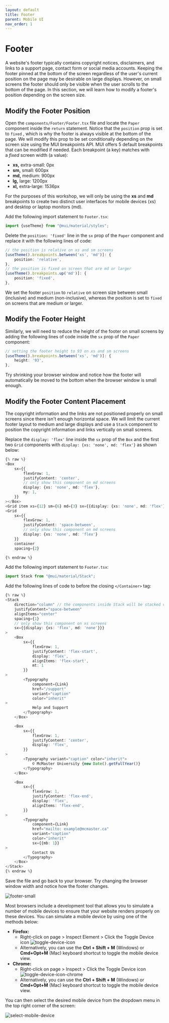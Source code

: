 ```yaml
---
layout: default
title: Footer
parent: Mobile UI
nav_order: 1
---
```


# Footer

A website's footer typically contains copyright notices, disclaimers, and links to a support page, contact form or social media accounts. Keeping the footer pinned at the bottom of the screen regardless of the user's current position on the page may be desirable on large displays. However, on small screens the footer should only be visible when the user scrolls to the bottom of the page. In this section, we will learn how to modify a footer's position depending on the screen size.

## Modify the Footer Position
Open the `components/Footer/Footer.tsx` file and locate the `Paper` component inside the `return` statement. 
Notice that the `position` prop is set to `fixed` , which is why the footer is always visible at the bottom of the page. We will modify this prop to be set conditionally depending on the screen size using the MUI breakpoints API. MUI offers 5 default breakpoints that can be modified if needed. Each breakpoint (a key) matches with a _fixed_ screen width (a value):
- **xs,** extra-small: 0px
- **sm,** small: 600px
- **md,** medium: 900px
- **lg,** large: 1200px
- **xl,** extra-large: 1536px

For the purposes of this workshop, we will only be using the **xs** and **md** breakpoints to create two distinct user interfaces for mobile devices (xs) and desktop or laptop monitors (md).

Add the following import statement to `Footer.tsx`:
```ts
import {useTheme} from "@mui/material/styles";
```

Delete the `position: 'fixed'` line in the `sx` prop of the `Paper` component and replace it with the following lines of code:
```ts
// the position is relative on xs and sm screens
[useTheme().breakpoints.between('xs', 'md')]: {
	position: 'relative',
},
// the position is fixed on screen that are md or larger
[useTheme().breakpoints.up('md')]: {
	position: 'fixed',
},
```
We set the footer `position` to `relative` on screen size between small (inclusive) and medium (non-inclusive), whereas the position is set to `fixed` on screens that are medium or larger. 

## Modify the Footer Height
Similarly, we will need to reduce the height of the footer on small screens by adding the following lines of code inside the `sx` prop of the `Paper` component:
```ts
// setting the footer height to 93 on xs and sm screens
[useTheme().breakpoints.between('xs', 'md')]: {  
	height: '93',  
},
```

Try shrinking your browser window and notice how the footer will automatically be moved to the bottom when the browser window is small enough. 

## Modify the Footer Content Placement
The copyright information and the links are not positioned properly on small screens since there isn't enough horizontal space. We will limit the current footer layout to medium and large displays and use a `Stack` component to position the copyright information and links vertically on small screens. 

Replace the `display: 'flex'` line inside the `sx` prop of the `Box` and the first two `Grid` components with `display: {xs: 'none', md: 'flex'}` as shown below:

```ts
{% raw %}
<Box
	sx={{
		flexGrow: 1,
		justifyContent: 'center',
		// only show this component on md screens
		display: {xs: 'none', md: 'flex'},
		my: 1,
	}}
></Box>
<Grid item xs={12} sm={6} md={3} sx={{display: {xs: 'none', md: 'flex'}}}></Grid>
<Grid
	sx={{
		flexGrow: 1,
		justifyContent: 'space-between',
		// only show this component on md screens
		display: {xs: 'none', md: 'flex'}
	}}
	container
	spacing={2}

{% endraw %}
```

Add the following import statement to `Footer.tsx`:
```ts
import Stack from "@mui/material/Stack";
```

Add the following lines of code to before the closing `</Container>` tag:
```ts
{% raw %}
<Stack
	direction="column" // the components inside Stack will be stacked vertically
	justifyContent="space-between"
	alignItems="center"
	spacing={1}
	// only show this component on xs screens
	sx={{display: {xs: 'flex', md: 'none'}}}
>
	<Box
		sx={{
			flexGrow: 1,
			justifyContent: 'flex-start',
			display: 'flex',
			alignItems: 'flex-start',
			mt: 1
		}}
>
		<Typography
			component={Link}
			href="/support"
			variant="caption"
			color="inherit"
>
			Help and Support
		</Typography>
	</Box>

	<Box
		sx={{
			flexGrow: 1,
			justifyContent: 'center',
			display: 'flex',
		}}
>
		<Typography variant="caption" color="inherit">
			© McMaster University {new Date().getFullYear()}
		</Typography>
	</Box>

	<Box
		sx={{
			flexGrow: 1,
			justifyContent: 'flex-end',
			display: 'flex',
			alignItems: 'flex-end',
		}}
>
		<Typography
			component={Link}
			href="mailto: example@mcmaster.ca"
			variant="caption"
			color="inherit"
			sx={{mb: 1}}
>
			Contact Us
		</Typography>
	</Box>
</Stack>
{% endraw %}
```

Save the file and go back to your browser. Try changing the browser window width and notice how the footer changes.

![footer-small](assets/img/footer-small.png)

Most browsers include a development tool that allows you to simulate a number of mobile devices to ensure that your website renders properly on these devices. You can simulate a mobile device by using one of the methods below:

- **Firefox:**
	- Right-click on page > Inspect Element > Click the Toggle Device icon ![toggle-device-icon](https://its.uri.edu/wp-content/uploads/toggle-device-toolbar.png)
	- Alternatively, you can use the **Ctrl + Shift + M** (Windows) or **Cmd+Opt+M** (Mac) keyboard shortcut to toggle the mobile device view.
- **Chrome:**
	- Right-click on page > Inspect > Click the Toggle Device icon ![toggle-device-icon-chrome](https://its.uri.edu/wp-content/uploads/toggle-device-toolbar.png)
	- Alternatively, you can use the **Ctrl + Shift + M** (Windows) or **Cmd+Opt+M** (Mac) keyboard shortcut to toggle the mobile device view.

You can then select the desired mobile device from the dropdown menu in the top right corner of the screen:

![select-mobile-device](assets/img/select-mobile-device.png)

